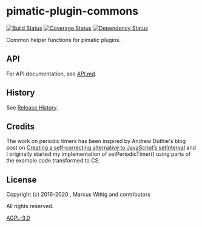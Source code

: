 # pimatic-plugin-commons

[![Build Status](https://travis-ci.org/mwittig/pimatic-plugin-commons.svg?branch=master)](https://travis-ci.org/mwittig/pimatic-plugin-commons)
[![Coverage Status](https://coveralls.io/repos/mwittig/pimatic-plugin-commons/badge.svg?branch=master&service=github)](https://coveralls.io/github/mwittig/pimatic-plugin-commons?branch=master)
[![Dependency Status](https://david-dm.org/mwittig/pimatic-plugin-commons.svg)](https://david-dm.org/mwittig/pimatic-plugin-commons)

Common helper functions for pimatic plugins. 

## API

For API documentation, see 
[API.md](https://github.com/mwittig/pimatic-plugin-commons/blob/master/API.md).

## History

See [Release History](https://github.com/mwittig/pimatic-plugin-commons/blob/master/HISTORY.md).

## Credits

The work on periodic timers has been inspired by Andrew Duthie's blog post 
 on [Creating a self-correcting alternative to JavaScript’s setInterval](http://andrewduthie.com/2013/12/31/creating-a-self-correcting-alternative-to-javascripts-setinterval/)
 and I originally started my implementation of setPeriodicTimer() using parts of the example code transformed to CS.

## License

Copyright (c) 2016-2020 , Marcus Wittig and contributors

All rights reserved.

[AGPL-3.0](https://github.com/mwittig/pimatic-plugin-commons/blob/master/LICENSE)
